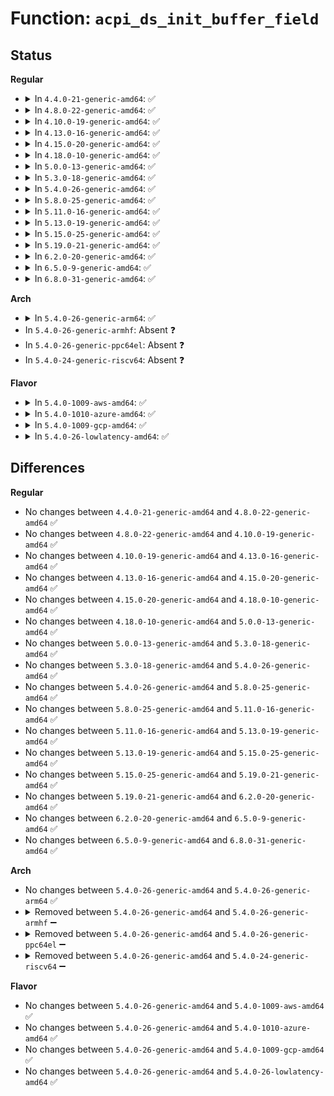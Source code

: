 # Function: <code>acpi_ds_init_buffer_field</code>

## Status
<b>Regular</b>
<ul>
<li>
<details>
<summary>In <code>4.4.0-21-generic-amd64</code>: ✅</summary>

```c
acpi_status acpi_ds_init_buffer_field(u16 aml_opcode, union acpi_operand_object * obj_desc, union acpi_operand_object * buffer_desc, union acpi_operand_object * offset_desc, union acpi_operand_object * length_desc, union acpi_operand_object * result_desc)
```

```json
{
  "name": "acpi_ds_init_buffer_field",
  "collision_type": "Unique Static",
  "inline_type": "No",
  "funcs": [
    {
      "addr": 18446744071583618808,
      "name": "acpi_ds_init_buffer_field",
      "external": false,
      "loc": "drivers/acpi/acpica/dsopcode.c:109",
      "file": "drivers/acpi/acpica/dsopcode.c",
      "inline": "seen, unknown",
      "caller_inline": [],
      "caller_func": [
        "drivers/acpi/acpica/dsopcode.c:acpi_ds_eval_buffer_field_operands"
      ]
    }
  ],
  "symbols": [
    {
      "addr": 18446744071583618808,
      "name": "acpi_ds_init_buffer_field",
      "section": ".text",
      "bind": "STB_LOCAL",
      "size": 606
    }
  ]
}
```
</details>
</li>
<li>
<details>
<summary>In <code>4.8.0-22-generic-amd64</code>: ✅</summary>

```c
acpi_status acpi_ds_init_buffer_field(u16 aml_opcode, union acpi_operand_object * obj_desc, union acpi_operand_object * buffer_desc, union acpi_operand_object * offset_desc, union acpi_operand_object * length_desc, union acpi_operand_object * result_desc)
```

```json
{
  "name": "acpi_ds_init_buffer_field",
  "collision_type": "Unique Static",
  "inline_type": "No",
  "funcs": [
    {
      "addr": 18446744071583941869,
      "name": "acpi_ds_init_buffer_field",
      "external": false,
      "loc": "drivers/acpi/acpica/dsopcode.c:109",
      "file": "drivers/acpi/acpica/dsopcode.c",
      "inline": "seen, unknown",
      "caller_inline": [],
      "caller_func": [
        "drivers/acpi/acpica/dsopcode.c:acpi_ds_eval_buffer_field_operands"
      ]
    }
  ],
  "symbols": [
    {
      "addr": 18446744071583941869,
      "name": "acpi_ds_init_buffer_field",
      "section": ".text",
      "bind": "STB_LOCAL",
      "size": 605
    }
  ]
}
```
</details>
</li>
<li>
<details>
<summary>In <code>4.10.0-19-generic-amd64</code>: ✅</summary>

```c
acpi_status acpi_ds_init_buffer_field(u16 aml_opcode, union acpi_operand_object * obj_desc, union acpi_operand_object * buffer_desc, union acpi_operand_object * offset_desc, union acpi_operand_object * length_desc, union acpi_operand_object * result_desc)
```

```json
{
  "name": "acpi_ds_init_buffer_field",
  "collision_type": "Unique Static",
  "inline_type": "No",
  "funcs": [
    {
      "addr": 18446744071584083452,
      "name": "acpi_ds_init_buffer_field",
      "external": false,
      "loc": "drivers/acpi/acpica/dsopcode.c:109",
      "file": "drivers/acpi/acpica/dsopcode.c",
      "inline": "seen, unknown",
      "caller_inline": [],
      "caller_func": [
        "drivers/acpi/acpica/dsopcode.c:acpi_ds_eval_buffer_field_operands"
      ]
    }
  ],
  "symbols": [
    {
      "addr": 18446744071584083452,
      "name": "acpi_ds_init_buffer_field",
      "section": ".text",
      "bind": "STB_LOCAL",
      "size": 605
    }
  ]
}
```
</details>
</li>
<li>
<details>
<summary>In <code>4.13.0-16-generic-amd64</code>: ✅</summary>

```c
acpi_status acpi_ds_init_buffer_field(u16 aml_opcode, union acpi_operand_object * obj_desc, union acpi_operand_object * buffer_desc, union acpi_operand_object * offset_desc, union acpi_operand_object * length_desc, union acpi_operand_object * result_desc)
```

```json
{
  "name": "acpi_ds_init_buffer_field",
  "collision_type": "Unique Static",
  "inline_type": "No",
  "funcs": [
    {
      "addr": 18446744071584150221,
      "name": "acpi_ds_init_buffer_field",
      "external": false,
      "loc": "drivers/acpi/acpica/dsopcode.c:109",
      "file": "drivers/acpi/acpica/dsopcode.c",
      "inline": "seen, unknown",
      "caller_inline": [],
      "caller_func": [
        "drivers/acpi/acpica/dsopcode.c:acpi_ds_eval_buffer_field_operands"
      ]
    }
  ],
  "symbols": [
    {
      "addr": 18446744071584150221,
      "name": "acpi_ds_init_buffer_field",
      "section": ".text",
      "bind": "STB_LOCAL",
      "size": 617
    }
  ]
}
```
</details>
</li>
<li>
<details>
<summary>In <code>4.15.0-20-generic-amd64</code>: ✅</summary>

```c
acpi_status acpi_ds_init_buffer_field(u16 aml_opcode, union acpi_operand_object * obj_desc, union acpi_operand_object * buffer_desc, union acpi_operand_object * offset_desc, union acpi_operand_object * length_desc, union acpi_operand_object * result_desc)
```

```json
{
  "name": "acpi_ds_init_buffer_field",
  "collision_type": "Unique Static",
  "inline_type": "No",
  "funcs": [
    {
      "addr": 18446744071584433249,
      "name": "acpi_ds_init_buffer_field",
      "external": false,
      "loc": "drivers/acpi/acpica/dsopcode.c:109",
      "file": "drivers/acpi/acpica/dsopcode.c",
      "inline": "seen, unknown",
      "caller_inline": [],
      "caller_func": [
        "drivers/acpi/acpica/dsopcode.c:acpi_ds_eval_buffer_field_operands"
      ]
    }
  ],
  "symbols": [
    {
      "addr": 18446744071584433249,
      "name": "acpi_ds_init_buffer_field",
      "section": ".text",
      "bind": "STB_LOCAL",
      "size": 686
    }
  ]
}
```
</details>
</li>
<li>
<details>
<summary>In <code>4.18.0-10-generic-amd64</code>: ✅</summary>

```c
acpi_status acpi_ds_init_buffer_field(u16 aml_opcode, union acpi_operand_object * obj_desc, union acpi_operand_object * buffer_desc, union acpi_operand_object * offset_desc, union acpi_operand_object * length_desc, union acpi_operand_object * result_desc)
```

```json
{
  "name": "acpi_ds_init_buffer_field",
  "collision_type": "Unique Static",
  "inline_type": "No",
  "funcs": [
    {
      "addr": 18446744071584656827,
      "name": "acpi_ds_init_buffer_field",
      "external": false,
      "loc": "drivers/acpi/acpica/dsopcode.c:75",
      "file": "drivers/acpi/acpica/dsopcode.c",
      "inline": "seen, unknown",
      "caller_inline": [],
      "caller_func": [
        "drivers/acpi/acpica/dsopcode.c:acpi_ds_eval_buffer_field_operands"
      ]
    }
  ],
  "symbols": [
    {
      "addr": 18446744071584656827,
      "name": "acpi_ds_init_buffer_field",
      "section": ".text",
      "bind": "STB_LOCAL",
      "size": 686
    }
  ]
}
```
</details>
</li>
<li>
<details>
<summary>In <code>5.0.0-13-generic-amd64</code>: ✅</summary>

```c
acpi_status acpi_ds_init_buffer_field(u16 aml_opcode, union acpi_operand_object * obj_desc, union acpi_operand_object * buffer_desc, union acpi_operand_object * offset_desc, union acpi_operand_object * length_desc, union acpi_operand_object * result_desc)
```

```json
{
  "name": "acpi_ds_init_buffer_field",
  "collision_type": "Unique Static",
  "inline_type": "No",
  "funcs": [
    {
      "addr": 18446744071584756601,
      "name": "acpi_ds_init_buffer_field",
      "external": false,
      "loc": "drivers/acpi/acpica/dsopcode.c:75",
      "file": "drivers/acpi/acpica/dsopcode.c",
      "inline": "seen, unknown",
      "caller_inline": [],
      "caller_func": [
        "drivers/acpi/acpica/dsopcode.c:acpi_ds_eval_buffer_field_operands"
      ]
    }
  ],
  "symbols": [
    {
      "addr": 18446744071584756601,
      "name": "acpi_ds_init_buffer_field",
      "section": ".text",
      "bind": "STB_LOCAL",
      "size": 686
    }
  ]
}
```
</details>
</li>
<li>
<details>
<summary>In <code>5.3.0-18-generic-amd64</code>: ✅</summary>

```c
acpi_status acpi_ds_init_buffer_field(u16 aml_opcode, union acpi_operand_object * obj_desc, union acpi_operand_object * buffer_desc, union acpi_operand_object * offset_desc, union acpi_operand_object * length_desc, union acpi_operand_object * result_desc)
```

```json
{
  "name": "acpi_ds_init_buffer_field",
  "collision_type": "Unique Static",
  "inline_type": "No",
  "funcs": [
    {
      "addr": 18446744071584959041,
      "name": "acpi_ds_init_buffer_field",
      "external": false,
      "loc": "drivers/acpi/acpica/dsopcode.c:75",
      "file": "drivers/acpi/acpica/dsopcode.c",
      "inline": "seen, unknown",
      "caller_inline": [],
      "caller_func": [
        "drivers/acpi/acpica/dsopcode.c:acpi_ds_eval_buffer_field_operands"
      ]
    }
  ],
  "symbols": [
    {
      "addr": 18446744071584959041,
      "name": "acpi_ds_init_buffer_field",
      "section": ".text",
      "bind": "STB_LOCAL",
      "size": 680
    }
  ]
}
```
</details>
</li>
<li>
<details>
<summary>In <code>5.4.0-26-generic-amd64</code>: ✅</summary>

```c
acpi_status acpi_ds_init_buffer_field(u16 aml_opcode, union acpi_operand_object * obj_desc, union acpi_operand_object * buffer_desc, union acpi_operand_object * offset_desc, union acpi_operand_object * length_desc, union acpi_operand_object * result_desc)
```

```json
{
  "name": "acpi_ds_init_buffer_field",
  "collision_type": "Unique Static",
  "inline_type": "No",
  "funcs": [
    {
      "addr": 18446744071585094841,
      "name": "acpi_ds_init_buffer_field",
      "external": false,
      "loc": "drivers/acpi/acpica/dsopcode.c:75",
      "file": "drivers/acpi/acpica/dsopcode.c",
      "inline": "seen, unknown",
      "caller_inline": [],
      "caller_func": [
        "drivers/acpi/acpica/dsopcode.c:acpi_ds_eval_buffer_field_operands"
      ]
    }
  ],
  "symbols": [
    {
      "addr": 18446744071585094841,
      "name": "acpi_ds_init_buffer_field",
      "section": ".text",
      "bind": "STB_LOCAL",
      "size": 680
    }
  ]
}
```
</details>
</li>
<li>
<details>
<summary>In <code>5.8.0-25-generic-amd64</code>: ✅</summary>

```c
acpi_status acpi_ds_init_buffer_field(u16 aml_opcode, union acpi_operand_object * obj_desc, union acpi_operand_object * buffer_desc, union acpi_operand_object * offset_desc, union acpi_operand_object * length_desc, union acpi_operand_object * result_desc)
```

```json
{
  "name": "acpi_ds_init_buffer_field",
  "collision_type": "Unique Static",
  "inline_type": "No",
  "funcs": [
    {
      "addr": 18446744071585799584,
      "name": "acpi_ds_init_buffer_field",
      "external": false,
      "loc": "drivers/acpi/acpica/dsopcode.c:75",
      "file": "drivers/acpi/acpica/dsopcode.c",
      "inline": "seen, unknown",
      "caller_inline": [],
      "caller_func": [
        "drivers/acpi/acpica/dsopcode.c:acpi_ds_eval_buffer_field_operands"
      ]
    }
  ],
  "symbols": [
    {
      "addr": 18446744071585799584,
      "name": "acpi_ds_init_buffer_field",
      "section": ".text",
      "bind": "STB_LOCAL",
      "size": 691
    }
  ]
}
```
</details>
</li>
<li>
<details>
<summary>In <code>5.11.0-16-generic-amd64</code>: ✅</summary>

```c
acpi_status acpi_ds_init_buffer_field(u16 aml_opcode, union acpi_operand_object * obj_desc, union acpi_operand_object * buffer_desc, union acpi_operand_object * offset_desc, union acpi_operand_object * length_desc, union acpi_operand_object * result_desc)
```

```json
{
  "name": "acpi_ds_init_buffer_field",
  "collision_type": "Unique Static",
  "inline_type": "No",
  "funcs": [
    {
      "addr": 18446744071585920423,
      "name": "acpi_ds_init_buffer_field",
      "external": false,
      "loc": "drivers/acpi/acpica/dsopcode.c:75",
      "file": "drivers/acpi/acpica/dsopcode.c",
      "inline": "seen, unknown",
      "caller_inline": [],
      "caller_func": [
        "drivers/acpi/acpica/dsopcode.c:acpi_ds_eval_buffer_field_operands"
      ]
    }
  ],
  "symbols": [
    {
      "addr": 18446744071585920423,
      "name": "acpi_ds_init_buffer_field",
      "section": ".text",
      "bind": "STB_LOCAL",
      "size": 691
    }
  ]
}
```
</details>
</li>
<li>
<details>
<summary>In <code>5.13.0-19-generic-amd64</code>: ✅</summary>

```c
acpi_status acpi_ds_init_buffer_field(u16 aml_opcode, union acpi_operand_object * obj_desc, union acpi_operand_object * buffer_desc, union acpi_operand_object * offset_desc, union acpi_operand_object * length_desc, union acpi_operand_object * result_desc)
```

```json
{
  "name": "acpi_ds_init_buffer_field",
  "collision_type": "Unique Static",
  "inline_type": "No",
  "funcs": [
    {
      "addr": 18446744071585797668,
      "name": "acpi_ds_init_buffer_field",
      "external": false,
      "loc": "drivers/acpi/acpica/dsopcode.c:75",
      "file": "drivers/acpi/acpica/dsopcode.c",
      "inline": "seen, unknown",
      "caller_inline": [],
      "caller_func": [
        "drivers/acpi/acpica/dsopcode.c:acpi_ds_eval_buffer_field_operands"
      ]
    }
  ],
  "symbols": [
    {
      "addr": 18446744071585797668,
      "name": "acpi_ds_init_buffer_field",
      "section": ".text",
      "bind": "STB_LOCAL",
      "size": 691
    }
  ]
}
```
</details>
</li>
<li>
<details>
<summary>In <code>5.15.0-25-generic-amd64</code>: ✅</summary>

```c
acpi_status acpi_ds_init_buffer_field(u16 aml_opcode, union acpi_operand_object * obj_desc, union acpi_operand_object * buffer_desc, union acpi_operand_object * offset_desc, union acpi_operand_object * length_desc, union acpi_operand_object * result_desc)
```

```json
{
  "name": "acpi_ds_init_buffer_field",
  "collision_type": "Unique Static",
  "inline_type": "No",
  "funcs": [
    {
      "addr": 18446744071586283128,
      "name": "acpi_ds_init_buffer_field",
      "external": false,
      "loc": "drivers/acpi/acpica/dsopcode.c:75",
      "file": "drivers/acpi/acpica/dsopcode.c",
      "inline": "seen, unknown",
      "caller_inline": [],
      "caller_func": [
        "drivers/acpi/acpica/dsopcode.c:acpi_ds_eval_buffer_field_operands"
      ]
    }
  ],
  "symbols": [
    {
      "addr": 18446744071586283128,
      "name": "acpi_ds_init_buffer_field",
      "section": ".text",
      "bind": "STB_LOCAL",
      "size": 691
    }
  ]
}
```
</details>
</li>
<li>
<details>
<summary>In <code>5.19.0-21-generic-amd64</code>: ✅</summary>

```c
acpi_status acpi_ds_init_buffer_field(u16 aml_opcode, union acpi_operand_object * obj_desc, union acpi_operand_object * buffer_desc, union acpi_operand_object * offset_desc, union acpi_operand_object * length_desc, union acpi_operand_object * result_desc)
```

```json
{
  "name": "acpi_ds_init_buffer_field",
  "collision_type": "Unique Static",
  "inline_type": "No",
  "funcs": [
    {
      "addr": 18446744071587527280,
      "name": "acpi_ds_init_buffer_field",
      "external": false,
      "loc": "drivers/acpi/acpica/dsopcode.c:75",
      "file": "drivers/acpi/acpica/dsopcode.c",
      "inline": "seen, unknown",
      "caller_inline": [],
      "caller_func": [
        "drivers/acpi/acpica/dsopcode.c:acpi_ds_eval_buffer_field_operands"
      ]
    }
  ],
  "symbols": [
    {
      "addr": 18446744071587527280,
      "name": "acpi_ds_init_buffer_field",
      "section": ".text",
      "bind": "STB_LOCAL",
      "size": 867
    }
  ]
}
```
</details>
</li>
<li>
<details>
<summary>In <code>6.2.0-20-generic-amd64</code>: ✅</summary>

```c
acpi_status acpi_ds_init_buffer_field(u16 aml_opcode, union acpi_operand_object * obj_desc, union acpi_operand_object * buffer_desc, union acpi_operand_object * offset_desc, union acpi_operand_object * length_desc, union acpi_operand_object * result_desc)
```

```json
{
  "name": "acpi_ds_init_buffer_field",
  "collision_type": "Unique Static",
  "inline_type": "No",
  "funcs": [
    {
      "addr": 18446744071588804864,
      "name": "acpi_ds_init_buffer_field",
      "external": false,
      "loc": "drivers/acpi/acpica/dsopcode.c:75",
      "file": "drivers/acpi/acpica/dsopcode.c",
      "inline": "seen, unknown",
      "caller_inline": [],
      "caller_func": [
        "drivers/acpi/acpica/dsopcode.c:acpi_ds_eval_buffer_field_operands",
        "drivers/acpi/acpica/dsopcode.c:acpi_ds_eval_buffer_field_operands"
      ]
    }
  ],
  "symbols": [
    {
      "addr": 18446744071588804864,
      "name": "acpi_ds_init_buffer_field",
      "section": ".text",
      "bind": "STB_LOCAL",
      "size": 1115
    }
  ]
}
```
</details>
</li>
<li>
<details>
<summary>In <code>6.5.0-9-generic-amd64</code>: ✅</summary>

```c
acpi_status acpi_ds_init_buffer_field(u16 aml_opcode, union acpi_operand_object * obj_desc, union acpi_operand_object * buffer_desc, union acpi_operand_object * offset_desc, union acpi_operand_object * length_desc, union acpi_operand_object * result_desc)
```

```json
{
  "name": "acpi_ds_init_buffer_field",
  "collision_type": "Unique Static",
  "inline_type": "No",
  "funcs": [
    {
      "addr": 18446744071589094384,
      "name": "acpi_ds_init_buffer_field",
      "external": false,
      "loc": "drivers/acpi/acpica/dsopcode.c:75",
      "file": "drivers/acpi/acpica/dsopcode.c",
      "inline": "seen, unknown",
      "caller_inline": [],
      "caller_func": [
        "drivers/acpi/acpica/dsopcode.c:acpi_ds_eval_buffer_field_operands",
        "drivers/acpi/acpica/dsopcode.c:acpi_ds_eval_buffer_field_operands"
      ]
    }
  ],
  "symbols": [
    {
      "addr": 18446744071589094384,
      "name": "acpi_ds_init_buffer_field",
      "section": ".text",
      "bind": "STB_LOCAL",
      "size": 1064
    }
  ]
}
```
</details>
</li>
<li>
<details>
<summary>In <code>6.8.0-31-generic-amd64</code>: ✅</summary>

```c
acpi_status acpi_ds_init_buffer_field(u16 aml_opcode, union acpi_operand_object * obj_desc, union acpi_operand_object * buffer_desc, union acpi_operand_object * offset_desc, union acpi_operand_object * length_desc, union acpi_operand_object * result_desc)
```

```json
{
  "name": "acpi_ds_init_buffer_field",
  "collision_type": "Unique Static",
  "inline_type": "No",
  "funcs": [
    {
      "addr": 18446744071589400128,
      "name": "acpi_ds_init_buffer_field",
      "external": false,
      "loc": "drivers/acpi/acpica/dsopcode.c:75",
      "file": "drivers/acpi/acpica/dsopcode.c",
      "inline": "seen, unknown",
      "caller_inline": [],
      "caller_func": [
        "drivers/acpi/acpica/dsopcode.c:acpi_ds_eval_buffer_field_operands",
        "drivers/acpi/acpica/dsopcode.c:acpi_ds_eval_buffer_field_operands"
      ]
    }
  ],
  "symbols": [
    {
      "addr": 18446744071589400128,
      "name": "acpi_ds_init_buffer_field",
      "section": ".text",
      "bind": "STB_LOCAL",
      "size": 1064
    }
  ]
}
```
</details>
</li>
</ul>
<b>Arch</b>
<ul>
<li>
<details>
<summary>In <code>5.4.0-26-generic-arm64</code>: ✅</summary>

```c
acpi_status acpi_ds_init_buffer_field(u16 aml_opcode, union acpi_operand_object * obj_desc, union acpi_operand_object * buffer_desc, union acpi_operand_object * offset_desc, union acpi_operand_object * length_desc, union acpi_operand_object * result_desc)
```

```json
{
  "name": "acpi_ds_init_buffer_field",
  "collision_type": "Unique Static",
  "inline_type": "No",
  "funcs": [
    {
      "addr": 18446603336497491016,
      "name": "acpi_ds_init_buffer_field",
      "external": false,
      "loc": "drivers/acpi/acpica/dsopcode.c:75",
      "file": "drivers/acpi/acpica/dsopcode.c",
      "inline": "seen, unknown",
      "caller_inline": [],
      "caller_func": [
        "drivers/acpi/acpica/dsopcode.c:acpi_ds_eval_buffer_field_operands"
      ]
    }
  ],
  "symbols": [
    {
      "addr": 18446603336497491016,
      "name": "acpi_ds_init_buffer_field",
      "section": ".text",
      "bind": "STB_LOCAL",
      "size": 624
    }
  ]
}
```
</details>
</li>
<li>
In <code>5.4.0-26-generic-armhf</code>: Absent ❓
</li>
<li>
In <code>5.4.0-26-generic-ppc64el</code>: Absent ❓
</li>
<li>
In <code>5.4.0-24-generic-riscv64</code>: Absent ❓
</li>
</ul>
<b>Flavor</b>
<ul>
<li>
<details>
<summary>In <code>5.4.0-1009-aws-amd64</code>: ✅</summary>

```c
acpi_status acpi_ds_init_buffer_field(u16 aml_opcode, union acpi_operand_object * obj_desc, union acpi_operand_object * buffer_desc, union acpi_operand_object * offset_desc, union acpi_operand_object * length_desc, union acpi_operand_object * result_desc)
```

```json
{
  "name": "acpi_ds_init_buffer_field",
  "collision_type": "Unique Static",
  "inline_type": "No",
  "funcs": [
    {
      "addr": 18446744071585015824,
      "name": "acpi_ds_init_buffer_field",
      "external": false,
      "loc": "drivers/acpi/acpica/dsopcode.c:75",
      "file": "drivers/acpi/acpica/dsopcode.c",
      "inline": "seen, unknown",
      "caller_inline": [],
      "caller_func": [
        "drivers/acpi/acpica/dsopcode.c:acpi_ds_eval_buffer_field_operands"
      ]
    }
  ],
  "symbols": [
    {
      "addr": 18446744071585015824,
      "name": "acpi_ds_init_buffer_field",
      "section": ".text",
      "bind": "STB_LOCAL",
      "size": 611
    }
  ]
}
```
</details>
</li>
<li>
<details>
<summary>In <code>5.4.0-1010-azure-amd64</code>: ✅</summary>

```c
acpi_status acpi_ds_init_buffer_field(u16 aml_opcode, union acpi_operand_object * obj_desc, union acpi_operand_object * buffer_desc, union acpi_operand_object * offset_desc, union acpi_operand_object * length_desc, union acpi_operand_object * result_desc)
```

```json
{
  "name": "acpi_ds_init_buffer_field",
  "collision_type": "Unique Static",
  "inline_type": "No",
  "funcs": [
    {
      "addr": 18446744071584931457,
      "name": "acpi_ds_init_buffer_field",
      "external": false,
      "loc": "drivers/acpi/acpica/dsopcode.c:75",
      "file": "drivers/acpi/acpica/dsopcode.c",
      "inline": "seen, unknown",
      "caller_inline": [],
      "caller_func": [
        "drivers/acpi/acpica/dsopcode.c:acpi_ds_eval_buffer_field_operands"
      ]
    }
  ],
  "symbols": [
    {
      "addr": 18446744071584931457,
      "name": "acpi_ds_init_buffer_field",
      "section": ".text",
      "bind": "STB_LOCAL",
      "size": 611
    }
  ]
}
```
</details>
</li>
<li>
<details>
<summary>In <code>5.4.0-1009-gcp-amd64</code>: ✅</summary>

```c
acpi_status acpi_ds_init_buffer_field(u16 aml_opcode, union acpi_operand_object * obj_desc, union acpi_operand_object * buffer_desc, union acpi_operand_object * offset_desc, union acpi_operand_object * length_desc, union acpi_operand_object * result_desc)
```

```json
{
  "name": "acpi_ds_init_buffer_field",
  "collision_type": "Unique Static",
  "inline_type": "No",
  "funcs": [
    {
      "addr": 18446744071585046425,
      "name": "acpi_ds_init_buffer_field",
      "external": false,
      "loc": "drivers/acpi/acpica/dsopcode.c:75",
      "file": "drivers/acpi/acpica/dsopcode.c",
      "inline": "seen, unknown",
      "caller_inline": [],
      "caller_func": [
        "drivers/acpi/acpica/dsopcode.c:acpi_ds_eval_buffer_field_operands"
      ]
    }
  ],
  "symbols": [
    {
      "addr": 18446744071585046425,
      "name": "acpi_ds_init_buffer_field",
      "section": ".text",
      "bind": "STB_LOCAL",
      "size": 680
    }
  ]
}
```
</details>
</li>
<li>
<details>
<summary>In <code>5.4.0-26-lowlatency-amd64</code>: ✅</summary>

```c
acpi_status acpi_ds_init_buffer_field(u16 aml_opcode, union acpi_operand_object * obj_desc, union acpi_operand_object * buffer_desc, union acpi_operand_object * offset_desc, union acpi_operand_object * length_desc, union acpi_operand_object * result_desc)
```

```json
{
  "name": "acpi_ds_init_buffer_field",
  "collision_type": "Unique Static",
  "inline_type": "No",
  "funcs": [
    {
      "addr": 18446744071585152585,
      "name": "acpi_ds_init_buffer_field",
      "external": false,
      "loc": "drivers/acpi/acpica/dsopcode.c:75",
      "file": "drivers/acpi/acpica/dsopcode.c",
      "inline": "seen, unknown",
      "caller_inline": [],
      "caller_func": [
        "drivers/acpi/acpica/dsopcode.c:acpi_ds_eval_buffer_field_operands"
      ]
    }
  ],
  "symbols": [
    {
      "addr": 18446744071585152585,
      "name": "acpi_ds_init_buffer_field",
      "section": ".text",
      "bind": "STB_LOCAL",
      "size": 680
    }
  ]
}
```
</details>
</li>
</ul>

## Differences
<b>Regular</b>
<ul>
<li>
No changes between <code>4.4.0-21-generic-amd64</code> and <code>4.8.0-22-generic-amd64</code> ✅
</li>
<li>
No changes between <code>4.8.0-22-generic-amd64</code> and <code>4.10.0-19-generic-amd64</code> ✅
</li>
<li>
No changes between <code>4.10.0-19-generic-amd64</code> and <code>4.13.0-16-generic-amd64</code> ✅
</li>
<li>
No changes between <code>4.13.0-16-generic-amd64</code> and <code>4.15.0-20-generic-amd64</code> ✅
</li>
<li>
No changes between <code>4.15.0-20-generic-amd64</code> and <code>4.18.0-10-generic-amd64</code> ✅
</li>
<li>
No changes between <code>4.18.0-10-generic-amd64</code> and <code>5.0.0-13-generic-amd64</code> ✅
</li>
<li>
No changes between <code>5.0.0-13-generic-amd64</code> and <code>5.3.0-18-generic-amd64</code> ✅
</li>
<li>
No changes between <code>5.3.0-18-generic-amd64</code> and <code>5.4.0-26-generic-amd64</code> ✅
</li>
<li>
No changes between <code>5.4.0-26-generic-amd64</code> and <code>5.8.0-25-generic-amd64</code> ✅
</li>
<li>
No changes between <code>5.8.0-25-generic-amd64</code> and <code>5.11.0-16-generic-amd64</code> ✅
</li>
<li>
No changes between <code>5.11.0-16-generic-amd64</code> and <code>5.13.0-19-generic-amd64</code> ✅
</li>
<li>
No changes between <code>5.13.0-19-generic-amd64</code> and <code>5.15.0-25-generic-amd64</code> ✅
</li>
<li>
No changes between <code>5.15.0-25-generic-amd64</code> and <code>5.19.0-21-generic-amd64</code> ✅
</li>
<li>
No changes between <code>5.19.0-21-generic-amd64</code> and <code>6.2.0-20-generic-amd64</code> ✅
</li>
<li>
No changes between <code>6.2.0-20-generic-amd64</code> and <code>6.5.0-9-generic-amd64</code> ✅
</li>
<li>
No changes between <code>6.5.0-9-generic-amd64</code> and <code>6.8.0-31-generic-amd64</code> ✅
</li>
</ul>
<b>Arch</b>
<ul>
<li>
No changes between <code>5.4.0-26-generic-amd64</code> and <code>5.4.0-26-generic-arm64</code> ✅
</li>
<li>
<details>
<summary>Removed between <code>5.4.0-26-generic-amd64</code> and <code>5.4.0-26-generic-armhf</code> ➖</summary>

```c
acpi_status acpi_ds_init_buffer_field(u16 aml_opcode, union acpi_operand_object * obj_desc, union acpi_operand_object * buffer_desc, union acpi_operand_object * offset_desc, union acpi_operand_object * length_desc, union acpi_operand_object * result_desc)
```
</details>
</li>
<li>
<details>
<summary>Removed between <code>5.4.0-26-generic-amd64</code> and <code>5.4.0-26-generic-ppc64el</code> ➖</summary>

```c
acpi_status acpi_ds_init_buffer_field(u16 aml_opcode, union acpi_operand_object * obj_desc, union acpi_operand_object * buffer_desc, union acpi_operand_object * offset_desc, union acpi_operand_object * length_desc, union acpi_operand_object * result_desc)
```
</details>
</li>
<li>
<details>
<summary>Removed between <code>5.4.0-26-generic-amd64</code> and <code>5.4.0-24-generic-riscv64</code> ➖</summary>

```c
acpi_status acpi_ds_init_buffer_field(u16 aml_opcode, union acpi_operand_object * obj_desc, union acpi_operand_object * buffer_desc, union acpi_operand_object * offset_desc, union acpi_operand_object * length_desc, union acpi_operand_object * result_desc)
```
</details>
</li>
</ul>
<b>Flavor</b>
<ul>
<li>
No changes between <code>5.4.0-26-generic-amd64</code> and <code>5.4.0-1009-aws-amd64</code> ✅
</li>
<li>
No changes between <code>5.4.0-26-generic-amd64</code> and <code>5.4.0-1010-azure-amd64</code> ✅
</li>
<li>
No changes between <code>5.4.0-26-generic-amd64</code> and <code>5.4.0-1009-gcp-amd64</code> ✅
</li>
<li>
No changes between <code>5.4.0-26-generic-amd64</code> and <code>5.4.0-26-lowlatency-amd64</code> ✅
</li>
</ul>
